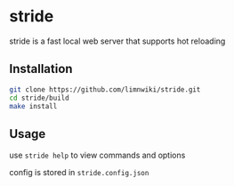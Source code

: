 # stride

stride is a fast local web server that supports hot reloading
 
## Installation
```sh
git clone https://github.com/limnwiki/stride.git
cd stride/build
make install
```

## Usage
use `stride help` to view commands and options

config is stored in `stride.config.json`
